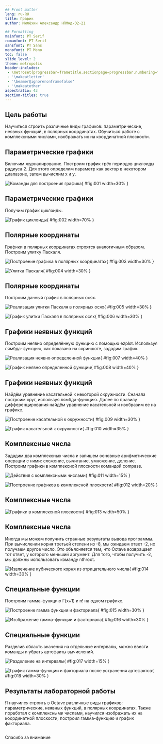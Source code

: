 ```yaml
---
## Front matter
lang: ru-RU
title: График
author: Милёхин Александр НПМмд-02-21

## Formatting
mainfont: PT Serif
romanfont: PT Serif
sansfont: PT Sans
monofont: PT Mono
toc: false
slide_level: 2
theme: metropolis
header-includes: 
 - \metroset{progressbar=frametitle,sectionpage=progressbar,numbering=fraction}
 - '\makeatletter'
 - '\beamer@ignorenonframefalse'
 - '\makeatother'
aspectratio: 43
section-titles: true
---
```


## Цель работы

Научиться строить различные виды графиков: параметрические, неявных функций, в полярных координатах. Обучиться работе с комплексными числами, изображать их на координатной плоскости.

## Параметрические графики

Включим журналирование. Построим график трёх периодов циклоиды радиуса 2. Для этого определим параметр как вектор в некотором диапазоне, затем вычислим x и y.

![Команды для построения графика](image/1.png){ #fig:001 width=30% }

## Параметрические графики

Получим график циклоиды.

![График циклоиды](image/2.png){ #fig:002 width=70% }

## Полярные координаты

Графики в полярных координатах строятся аналогичным образом. Построим улитку Паскаля.

![Построение графика в полярных координатах](image/3.png){ #fig:003 width=30% }

![Улитка Паскаля](image/4.png){ #fig:004 width=30% }

## Полярные координаты

Построим данный график в полярных осях.

![Реализация улитки Паскаля в полярных осях](image/5.png){ #fig:005 width=30% }

![График улитки Паскаля в полярных осях](image/6.png){ #fig:006 width=30% }

## Графики неявных функций

Построим неявно определённую функцию с помощью ezplot. Используя лямбда-функцию, как показано на скриншоте, зададим график.

![Реализация неявно определенной функции](image/7.png){ #fig:007 width=40% }

![График неявно определенной функции](image/8.png){ #fig:008 width=40% }

## Графики неявных функций

Найдём уравнение касательной к некоторой окружности. Сначала построим круг, используя лямбда-функцию. Далее по правилу дифференцирования найдём уравнение касательной и изобразим ее на графике.

![Построение касательной к окружности](image/9.png){ #fig:009 width=30% }

![График касательной к окружности](image/10.png){ #fig:010 width=35% }

## Комплексные числа

Зададим два комплексных числа и запишем основные арифметические операции с ними: сложение, вычитание, умножение, деление. Построим графики в комплексной плоскости командой compass.

![Действия с комплексными числами](image/11.png){ #fig:011 width=15% }

![Построение графиков в комплексной плоскости](image/12.png){ #fig:012 width=20% }

## Комплексные числа

![Графики в комплексной плоскости](image/13.png){ #fig:013 width=50% }

## Комплексные числа

Иногда мы можем получить странные результаты вывода программы. При вычислении корня третьей степени из -8, мы ожидаем ответ -2, но получаем другое число. Это объясняется тем, что Octave возвращает тот ответ, у которого меньший аргумент. Для того, чтобы получить -2, мы должны использовать команду nthroot.

![Извлечение кубического корня из отрицательного числа](image/14.png){ #fig:014 width=30% }

## Специальные функции

Построим гамма-функцию Г(х+1) и n! на одном графике.

![Построение гамма функции и факториала](image/15.png){ #fig:015 width=30% }

![Изображение гамма-функции и факториала](image/16.png){ #fig:016 width=30% }

## Специальные функции

Разделив область значения на отдельные интервалы, можно ввести команды и убрать артефакты вычислений.

![Разделение на интервалы](image/17.png){ #fig:017 width=15% }

![График гамма-функции и факториала после устранения артефактов](image/18.png){ #fig:018 width=30% }

## Результаты лабораторной работы

Я научился строить в Octave различные виды графиков: параметрические, неявных функций, в полярных координатах. Также поработал с комплексными числами, научился изображать их на координатной плоскости; построил гамма-функцию и график факториала.

## 

Спасибо за внимание
